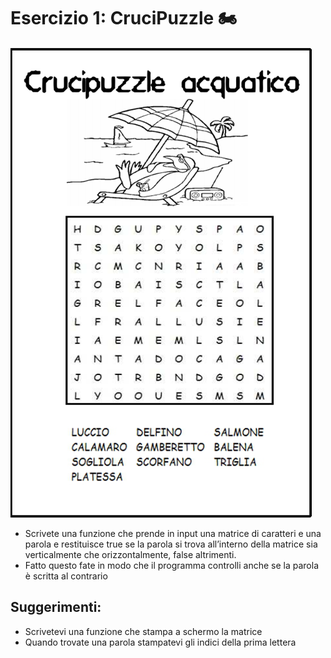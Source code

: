 # Esercizio 1: CruciPuzzle 🏍

![Esempio](CruciPuzzle.png)

* Scrivete una funzione che prende in input una matrice di caratteri e una parola e restituisce true se la parola si trova all’interno della matrice sia verticalmente che orizzontalmente, false altrimenti.
* Fatto questo fate in modo che il programma controlli anche se la parola è scritta al contrario




## Suggerimenti:
* Scrivetevi una funzione che stampa a schermo la matrice
* Quando trovate una parola stampatevi gli indici della prima lettera
